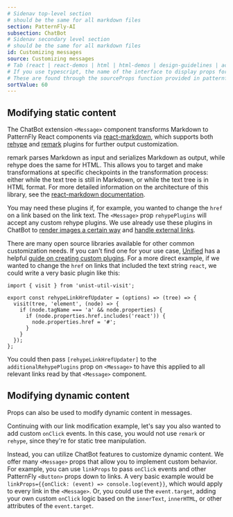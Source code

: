 ```yaml
---
# Sidenav top-level section
# should be the same for all markdown files
section: PatternFly-AI
subsection: ChatBot
# Sidenav secondary level section
# should be the same for all markdown files
id: Customizing messages
source: Customizing messages
# Tab (react | react-demos | html | html-demos | design-guidelines | accessibility)
# If you use typescript, the name of the interface to display props for
# These are found through the sourceProps function provided in patternfly-docs.source.js
sortValue: 60
---
```


## Modifying static content

The ChatBot extension `<Message>` component transforms Markdown to PatternFly React components via [react-markdown](https://github.com/remarkjs/react-markdown), which supports both [rehype](https://unifiedjs.com/explore/package/rehype/) and [remark](https://unifiedjs.com/explore/package/remark/) plugins for further output customization.

remark parses Markdown as input and serializes Markdown as output, while rehype does the same for HTML. This allows you to target and make transformations at specific checkpoints in the transformation process: either while the text tree is still in Markdown, or while the text tree is in HTML format. For more detailed information on the architecture of this library, see the [react-markdown documentation](https://github.com/remarkjs/react-markdown?tab=readme-ov-file#architecture).

You may need these plugins if, for example, you wanted to change the `href` on a link based on the link text. The `<Message>` prop `rehypePlugins` will accept any custom rehype plugins. We use already use these plugins in ChatBot to [render images a certain way](https://www.npmjs.com/package/rehype-unwrap-images) and [handle external links](https://www.npmjs.com/package/rehype-external-links).

There are many open source libraries available for other common customization needs. If you can't find one for your use case, [Unified](https://unifiedjs.com/) has a helpful [guide on creating custom plugins](https://unifiedjs.com/learn/guide/create-a-rehype-plugin/).
For a more direct example, if we wanted to change the `href` on links that included the text string `react`, we could write a very basic plugin like this:

```
import { visit } from 'unist-util-visit';

export const rehypeLinkHrefUpdater = (options) => (tree) => {
  visit(tree, 'element', (node) => {
    if (node.tagName === 'a' && node.properties) {
      if (node.properties.href.includes('react')) {
        node.properties.href = '#';
      }
    }
  });
};

```

You could then pass `[rehypeLinkHrefUpdater]` to the `additionalRehypePlugins` prop on `<Message>` to have this applied to all relevant links read by that `<Message>` component.

## Modifying dynamic content

Props can also be used to modify dynamic content in messages.

Continuing with our link modification example, let's say you also wanted to add custom `onClick` events. In this case, you would not use `remark` or `rehype`, since they're for static tree manipulation.

Instead, you can utilize ChatBot features to customize dynamic content. We offer many `<Message>` props that allow you to implement custom behavior.
For example, you can use `linkProps` to pass `onClick` events and other PatternFly `<Button>` props down to links. A very basic example would be `linkProps={{onClick: (event) => console.log(event}}`, which would apply to every link in the `<Message>`. Or, you could use the `event.target`, adding your own custom `onClick` logic based on the `innerText`, `innerHTML`, or other attributes of the `event.target`.
